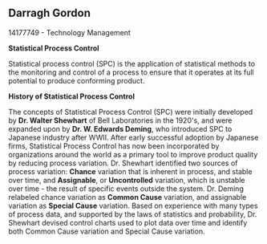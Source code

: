 ## Darragh Gordon
14177749 - Technology Management

**Statistical Process Control**

 Statistical process control (SPC) is the application of statistical methods to the monitoring and control of a process to ensure that it operates at its full potential to produce conforming product. 

**History of Statistical Process Control**

The concepts of Statistical Process Control (SPC) were initially developed by **Dr. Walter Shewhart** of Bell Laboratories in the 1920's, and were expanded upon by **Dr. W. Edwards Deming**, who introduced SPC to Japanese industry after WWII. After early successful adoption by Japanese firms, Statistical Process Control has now been incorporated by organizations around the world as a primary tool to improve product quality by reducing process variation.
Dr. Shewhart identified two sources of process variation: **Chance** variation that is inherent in process, and stable over time, and **Assignable**, or **Uncontrolled** variation, which is unstable over time - the result of specific events outside the system. Dr. Deming relabeled chance variation as **Common Cause** variation, and assignable variation as **Special Cause** variation.
Based on experience with many types of process data, and supported by the laws of statistics and probability, Dr. Shewhart devised control charts used to plot data over time and identify both Common Cause variation and Special Cause variation.
